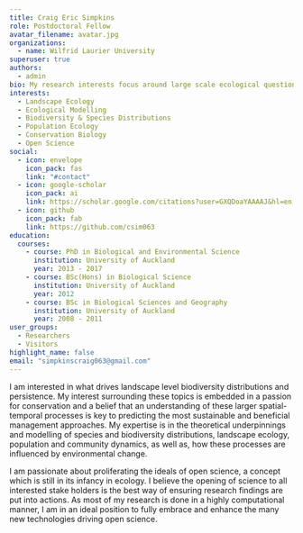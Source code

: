 ```yaml
---
title: Craig Eric Simpkins
role: Postdoctoral Fellow
avatar_filename: avatar.jpg
organizations:
  - name: Wilfrid Laurier University
superuser: true
authors:
  - admin
bio: My research interests focus around large scale ecological questions, primarily biodiversity and species distributions/movement and population trends.
interests:
  - Landscape Ecology
  - Ecological Modelling
  - Biodiversity & Species Distributions
  - Population Ecology
  - Conservation Biology
  - Open Science
social:
  - icon: envelope
    icon_pack: fas
    link: "#contact"
  - icon: google-scholar
    icon_pack: ai
    link: https://scholar.google.com/citations?user=GXQDoaYAAAAJ&hl=en
  - icon: github
    icon_pack: fab
    link: https://github.com/csim063
education:
  courses:
    - course: PhD in Biological and Environmental Science
      institution: University of Auckland
      year: 2013 - 2017
    - course: BSc(Hons) in Biological Science
      institution: University of Auckland
      year: 2012
    - course: BSc in Biological Sciences and Geography
      institution: University of Auckland
      year: 2008 - 2011
user_groups:
  - Researchers
  - Visitors
highlight_name: false
email: "simpkinscraig063@gmail.com"
---
```


I am interested in what drives landscape level biodiversity distributions and persistence. My interest surrounding these topics is embedded in a passion for conservation and a belief that an understanding of these larger spatial-temporal processes is key to predicting the most sustainable and beneficial management approaches. My expertise is in the theoretical underpinnings and modelling of species and biodiversity distributions, landscape ecology, population and community dynamics, as well as, how these processes are influenced by environmental change.

I am passionate about proliferating the ideals of open science, a concept which is still in its infancy in ecology. I believe the opening of science to all interested stake holders is the best way of ensuring research findings are put into actions. As most of my research is done in a highly computational manner, I am in an ideal position to fully embrace and enhance the many new technologies driving open science.
